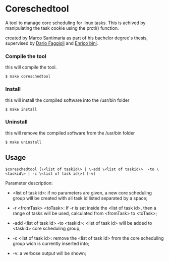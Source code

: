# Coreschedtool
A tool to manage core scheduling for linux tasks. This is achived by manipulating the task cookie using the prctl() function.

created by Marco Santimaria as part of his bachelor degree's thesis, supervised by [Dario Faggioli](https://github.com/dfaggioli) and [Enrico bini](https://github.com/ebni). 

### Compile the tool
this will compile the tool.
```
$ make coreschedtool
```
### Install
this will install the compiled software into the /usr/bin folder
```
$ make install
```
### Uninstall
this will remove the compiled software from the /usr/bin folder
```
$ make uninstall
```


## Usage
```
$coreschedtool [\<list of taskId\> | \-add \<list of taskid\>  -to \<taskid\> | -c \<list of task id\>] [-v] 
```
Parameter description:
 - <list of task id\>: if no parameters are given, a new core scheduling group will be created with all task id listed separated by a space;

 - -r \<fromTask\> \<toTask\>: If -r is set inside the \<list of task id\>, then a range of tasks will be used, calculated from \<fromTask\> to \<toTask\>;

 - -add \<list of task id\> -to \<taskid\>: \<list of task id\> will be added to \<taskid\> core scheduling group;

 - -c \<list of task id\>: remove the \<list of task id\> from the core scheduling group wich is currently inserted into;

- -v: a verbose output will be shown;


